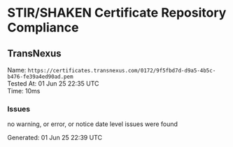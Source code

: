 # STIR/SHAKEN Certificate Repository Compliance

## TransNexus

Name: `https://certificates.transnexus.com/0172/9f5fbd7d-d9a5-4b5c-b476-fe39a4ed90ad.pem`\
Tested At: 01 Jun 25 22:35 UTC\
Time: 10ms

### Issues

no warning, or error, or notice date level issues were found

Generated: 01 Jun 25 22:39 UTC